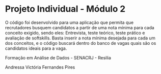 # Projeto Individual - Módulo 2

  O código foi desenvolvido para uma aplicação que permita que recrutadores busquem candidatos a partir de uma nota mínima para cada conceito exigido, sendo eles: Entrevista, teste teórico, teste prático e avaliação de softskills. Basta inserir a nota mínima desejada para cada um dos conceitos, e o código buscará dentro do banco de vagas quais são os candidatos ideais para a vaga. 

Formação em Análise de Dados - SENACRJ - Resilia

Andressa Victória Fernandes Pires
